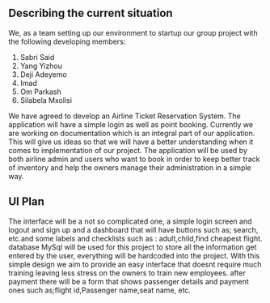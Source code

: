 ## Describing the current situation
We, as a team setting up our environment to startup our group project with the following developing members:
1. Sabri Said
2. Yang Yizhou
3. Deji Adeyemo
4. Imad
5. Om Parkash
6. Silabela Mxolisi

We have agreed to develop an Airline Ticket Reservation System. The application will have a simple login as well as point booking. Currently we are working on documentation which is an integral part of our application. This will give us ideas so that we will have a better understanding when it comes to implementation of our project. The application will be used by both airline admin and users who want to book in order to keep better track of inventory and help the owners manage their administration in a simple way. 

## UI Plan

The interface will be a not so complicated one, a simple login screen and logout and sign up and a dashboard that will have buttons such as; search, etc.and some labels and checklists such as : adult,child,find cheapest flight.
database MySql will be used for this project to store all the information get entered by the user, everything will be hardcoded into the project. With this simple design we aim to provide an easy interface that doesnt require much training leaving less stress on the owners to train new employees. 
after payment there will be a form that shows passenger details and payment ones such as;flight id,Passenger name,seat name, etc.